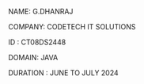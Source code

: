 NAME: G.DHANRAJ




COMPANY: CODETECH IT SOLUTIONS


ID    : CT08DS2448

DOMAIN: JAVA


DURATION : JUNE TO JULY 2024

<!---
dhanraj-28/dhanraj-28 is a ✨ special ✨ repository because its `README.md` (this file) appears on your GitHub profile.
You can click the Preview link to take a look at your changes.
--->
